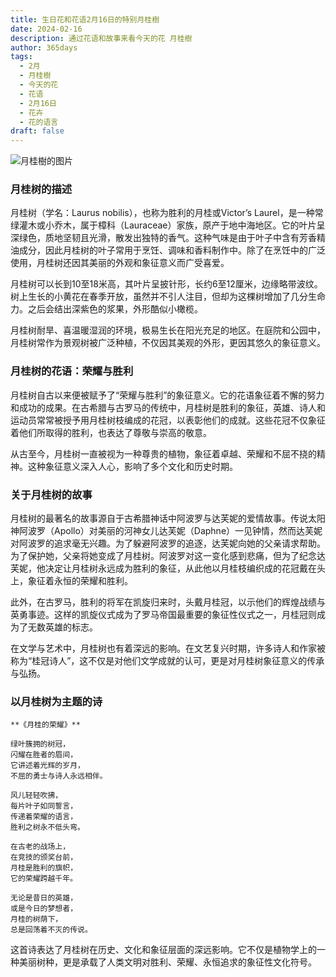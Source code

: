```yaml
---
title: 生日花和花语2月16日的特别月桂樹
date: 2024-02-16
description: 通过花语和故事来看今天的花 月桂樹
author: 365days
tags:
  - 2月
  - 月桂樹
  - 今天的花
  - 花语
  - 2月16日
  - 花卉
  - 花的语言
draft: false
---
```



![月桂樹的图片](https://cdn.pixabay.com/photo/2017/09/23/19/24/laurel-2779880_1280.jpg#center#center)


### 月桂树的描述

月桂树（学名：Laurus nobilis），也称为胜利的月桂或Victor’s Laurel，是一种常绿灌木或小乔木，属于樟科（Lauraceae）家族，原产于地中海地区。它的叶片呈深绿色，质地坚韧且光滑，散发出独特的香气。这种气味是由于叶子中含有芳香精油成分，因此月桂树的叶子常用于烹饪、调味和香料制作中。除了在烹饪中的广泛使用，月桂树还因其美丽的外观和象征意义而广受喜爱。

月桂树可以长到10至18米高，其叶片呈披针形，长约6至12厘米，边缘略带波纹。树上生长的小黄花在春季开放，虽然并不引人注目，但却为这棵树增加了几分生命力。之后会结出深紫色的浆果，外形酷似小橄榄。

月桂树耐旱、喜温暖湿润的环境，极易生长在阳光充足的地区。在庭院和公园中，月桂树常作为景观树被广泛种植，不仅因其美观的外形，更因其悠久的象征意义。

### 月桂树的花语：荣耀与胜利

月桂树自古以来便被赋予了“荣耀与胜利”的象征意义。它的花语象征着不懈的努力和成功的成果。在古希腊与古罗马的传统中，月桂树是胜利的象征，英雄、诗人和运动员常常被授予用月桂树枝编成的花冠，以表彰他们的成就。这些花冠不仅象征着他们所取得的胜利，也表达了尊敬与崇高的敬意。

从古至今，月桂树一直被视为一种尊贵的植物，象征着卓越、荣耀和不屈不挠的精神。这种象征意义深入人心，影响了多个文化和历史时期。

### 关于月桂树的故事

月桂树的最著名的故事源自于古希腊神话中阿波罗与达芙妮的爱情故事。传说太阳神阿波罗（Apollo）对美丽的河神女儿达芙妮（Daphne）一见钟情，然而达芙妮对阿波罗的追求毫无兴趣。为了躲避阿波罗的追逐，达芙妮向她的父亲请求帮助。为了保护她，父亲将她变成了月桂树。阿波罗对这一变化感到悲痛，但为了纪念达芙妮，他决定让月桂树永远成为胜利的象征，从此他以月桂枝编织成的花冠戴在头上，象征着永恒的荣耀和胜利。

此外，在古罗马，胜利的将军在凯旋归来时，头戴月桂冠，以示他们的辉煌战绩与英勇事迹。这样的凯旋仪式成为了罗马帝国最重要的象征性仪式之一，月桂冠则成为了无数英雄的标志。

在文学与艺术中，月桂树也有着深远的影响。在文艺复兴时期，许多诗人和作家被称为“桂冠诗人”，这不仅是对他们文学成就的认可，更是对月桂树象征意义的传承与弘扬。

### 以月桂树为主题的诗

	**《月桂的荣耀》**
	
	绿叶簇拥的树冠，  
	闪耀在胜者的眉间，  
	它讲述着光辉的岁月，  
	不屈的勇士与诗人永远相伴。
	
	风儿轻轻吹拂，  
	每片叶子如同誓言，  
	传递着荣耀的语言，  
	胜利之树永不低头弯。
	
	在古老的战场上，  
	在竞技的颁奖台前，  
	月桂是胜利的旗帜，  
	它的荣耀跨越千年。
	
	无论是昔日的英雄，  
	或是今日的梦想者，  
	月桂的树荫下，  
	总是回荡着不灭的传说。

这首诗表达了月桂树在历史、文化和象征层面的深远影响。它不仅是植物学上的一种美丽树种，更是承载了人类文明对胜利、荣耀、永恒追求的象征性文化符号。